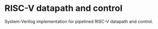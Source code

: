 # RISC-V datapath and control
System-Verilog implementation for pipelined RISC-V datapath and control.
